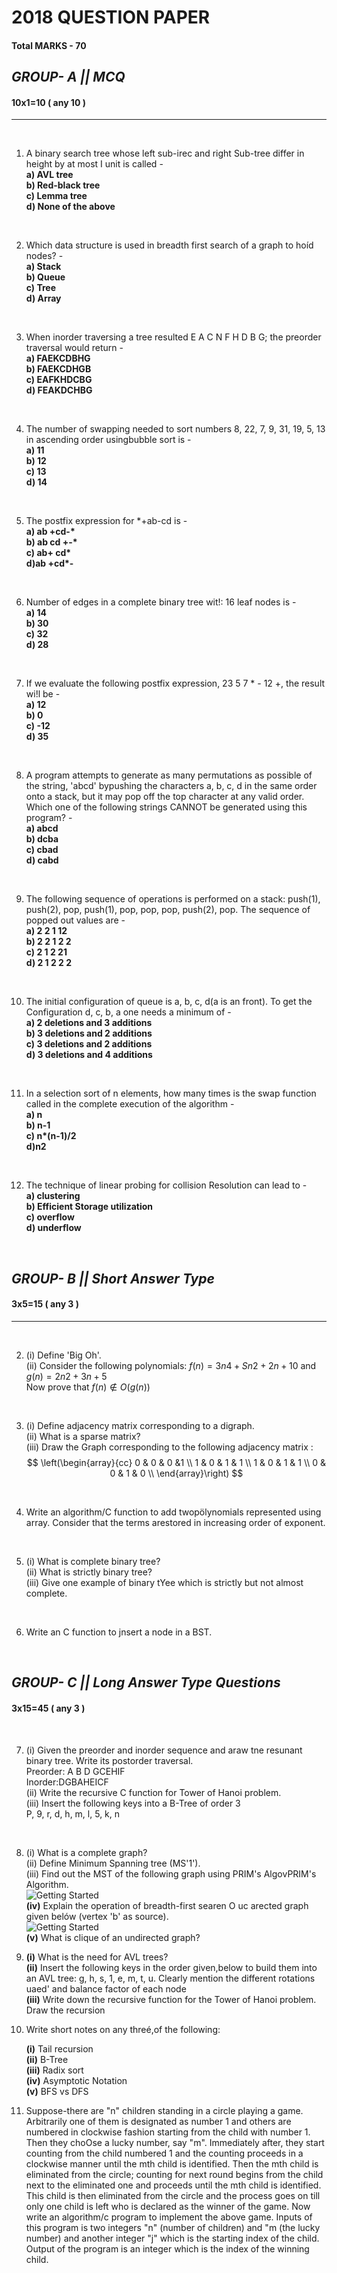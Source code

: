 # 2018 QUESTION PAPER
#### **Total MARKS - 70**

## *GROUP- A   ||  MCQ* 
#### 10x1=10 ( any 10 )
---

</br>

1. A  binary search tree whose left sub-irec and right Sub-tree differ in height by at most I unit is called -  
   **a) AVL tree**   
    **b) Red-black tree**  
     **c) Lemma tree**  
     **d) None of the above** 
   
</br>

2. Which data structure is used in breadth first search of a graph to hoíd nodes? -   
   **a) Stack**    
    **b) Queue**   
    **c) Tree**   
    **d) Array** 
   
   </br>

3. When inorder traversing a tree resulted E A C N F H D B G; the preorder traversal would return -   
   **a) FAEKCDBHG**   
   **b) FAEKCDHGB**    
   **c) EAFKHDCBG**   
   **d)  FEAKDCHBG**   
   
   </br>

4. The number of swapping needed to sort numbers 8, 22, 7, 9, 31, 19, 5, 13 in ascending order usingbubble sort is -   
   **a) 11**  
    **b) 12**  
    **c) 13**   
    **d) 14** 

    </br>

5. The postfix expression for *+ab-cd is -  
   **a) ab +cd-\***   
   **b) ab cd +-\***   
   **c) ab+ cd\***    
   **d)ab +cd\*-**
   
   </br>

6. Number of edges in a complete binary tree wit!: 16 leaf nodes is -   
   **a) 14**  
   **b) 30**   
   **c) 32**   
   **d) 28**   
   
   </br>

7. If we evaluate the following postfix expression, 23 5 7 \* - 12 +, the result wi!l be -   
   **a) 12**   
   **b) 0**   
   **c) -12**  
   **d) 35**   
   
   </br>
   
8. A program attempts to generate as many permutations as possible of the string, 'abcd' bypushing the characters a, b, c, d in the same order onto a stack, but it may pop off the top character at any valid order. Which one of the following strings CANNOT be generated using this program? -   
   **a) abcd**  
   **b) dcba**   
   **c) cbad**   
   **d) cabd**   
    
    </br>

9.  The following sequence of operations is performed on a stack: push(1), push(2), pop, push(1), pop, pop, pop, push(2), pop. The sequence of popped out values are -   
    **a) 2 2 1 12**   
    **b) 2 2 1 2 2**   
    **c) 2 1 2 21**   
    **d) 2 1 2 2 2**   

   </br>

10. The initial configuration of queue is a, b, c, d(a is an front). To get the Configuration d, c, b, a one needs a minimum of -   
    **a) 2 deletions and 3 additions**   
     **b) 3 deletions and 2 additions**   
     **c) 3 deletions and 2 additions**   
     **d) 3 deletions and 4 additions** 
     
     </br>

11. In a selection sort of n elements, how many times is the swap function called in the complete execution of the algorithm -   
    **a) n**   
    **b) n-1**   
    **c) n\*(n-1)/2**   
    **d)n2**   
    
    </br>

12. The technique of linear probing for collision Resolution can lead to -    
    **a) clustering**   
    **b) Efficient Storage utilization**   
    **c) overflow**   
    **d) underflow**   
    
    </br>

## *GROUP- B   ||  Short Answer Type*
#### 3x5=15 ( any 3 )
---

</br>

2. (i) Define 'Big Oh'.  
(ii) Consider the following polynomials:
$f(n) = 3n4+Sn2+2n+10$ and $g(n) = 2n2+3n+5$    
Now prove that $f(n) \notin O(g(n))$ 
    
</br>

3. (i) Define adjacency matrix corresponding to a digraph.  
   (ii) What is a sparse matrix?  
   (iii) Draw the Graph corresponding to the following adjacency matrix :
$$
\left(\begin{array}{cc} 
0 & 0 & 0 &1 \\
1 & 0 & 1 & 1 \\
1 & 0 & 1 & 1 \\
0 & 0 & 1 & 0 \\
\end{array}\right)
$$      

</br>

4. Write an algorithm/C function to add twopölynomials represented using array. Consider that the terms arestored in increasing order of exponent.

</br>

5.  (i) What is complete binary tree?  
    (ii) What is strictly binary tree?  
    (iii) Give one example of binary tYee which is strictly but not almost complete.  

</br>

6. Write an C function to jnsert a node in a BST.
   
</br>

## *GROUP- C   ||  Long Answer Type Questions*
#### 3x15=45 ( any 3 )

</br>

7. (i) Given the preorder and inorder sequence and araw tne resunant binary tree. Write its postorder traversal.    
Preorder: A B D GCEHIF  
Inorder:DGBAHEICF  
(ii) Write the recursive C function for Tower of Hanoi problem.  
(iii) Insert the following keys into a B-Tree of order 3  
P, 9, r, d, h, m, l, 5, k, n  

</br>

8. (i) What is a complete graph?  
(ii) Define Minimum Spanning tree (MS'1').  
(iii) Find out the MST of the following graph using PRIM's AlgovPRIM's Algorithm.   
 ![Getting Started](images/datastruct-2018-8iii.png)  
**(iv)** Explain the operation of breadth-first searen O uc arected graph given belów (vertex 'b' as source).   
    ![Getting Started](images/datastruct-2018-8iv.png)  
**(v)** What is clique of an undirected graph?  
1.  **(i)** What is the need for AVL trees?       
    **(ii)** Insert the following keys in the order given,below to build them into an AVL tree: 
    g, h, s, 1, e, m, t, u.
    Clearly mention the different rotations uaed' and balance factor of each node   
    **(iii)** Write down the recursive function for the Tower of Hanoi problem. Draw the recursion  
2.  Write short notes on any threé,of the following: 
  
    **(i)** Tail recursion   
    **(ii)** B-Tree  
    **(iii)** Radix sort  
    **(iv)** Asymptotic Notation   
    **(v)** BFS vs DFS  
3.  Suppose-there are "n" children standing in a circle playing a game. Arbitrarily one of them is designated 
as number 1 and others are numbered in clockwise fashion starting from the child with number 1. Then 
they choOse a lucky number, say "m". Immediately after, they start counting from the child numbered 1 and the counting proceeds in a clockwise manner until the mth child is identified. Then the mth child is 
eliminated from the circle; counting for next round begins from the child next to the eliminated one and 
proceeds until the mth child is identified. This child is then eliminated from the circle and the process goes on till only one child is left who is declared as the winner of the game. Now write an algorithm/c 
program to implement the above game. Inputs of this program is two integers "n" (number of children) and "m (the lucky number) and another integer "j" which is the starting index of the child. Output of the program is an integer which is the index of the winning child.